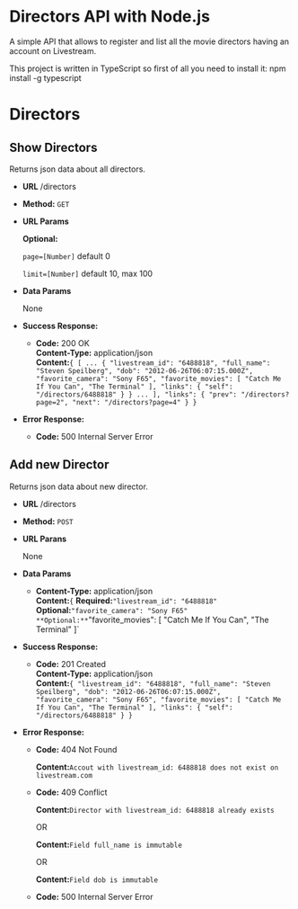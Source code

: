 # Directors API with Node.js
A simple API that allows to register and list all the movie directors having an
account on Livestream.

This project is written in TypeScript so first of all you need to install it:
npm install -g typescript

# Directors
**Show Directors**
----
  Returns json data about all directors.

* **URL**
  /directors

* **Method:**
  `GET`

* **URL Params**

  **Optional:**
  
  `page=[Number]` default 0
  
  `limit=[Number]` default 10, max 100
  
* **Data Params**

  None
  
* **Success Response:**

  * **Code:** 200 OK <br />
    **Content-Type:** application/json <br />
    **Content:**`{
      [
        ...
        {
          "livestream_id": "6488818",
          "full_name": "Steven Speilberg",
          "dob": "2012-06-26T06:07:15.000Z",
          "favorite_camera": "Sony F65",
          "favorite_movies": [
            "Catch Me If You Can",
            "The Terminal"
          ],
          "links": {
            "self": "/directors/6488818"
          }
        }
        ...
      ],
      "links": {
        "prev": "/directors?page=2",
        "next": "/directors?page=4"
      }
    }`
    
* **Error Response:**

  * **Code:** 500 Internal Server Error <br />
    
**Add new Director**
----
  Returns json data about new director.
  
* **URL**
  /directors
  
* **Method:**
  `POST`
  
* **URL Parans**

  None
  
* **Data Params**
  * **Content-Type:** application/json <br />
    **Content:**`{`
      **Required:**`"livestream_id": "6488818"`
      **Optional:**`"favorite_camera": "Sony F65"
      **Optional:**`"favorite_movies": [
        "Catch Me If You Can",
        "The Terminal"
      ]`
      
* **Success Response:**

  * **Code:** 201 Created <br />
    **Content-Type:** application/json <br />
    **Content:**`{
      "livestream_id": "6488818",
      "full_name": "Steven Speilberg",
      "dob": "2012-06-26T06:07:15.000Z",
      "favorite_camera": "Sony F65",
      "favorite_movies": [
        "Catch Me If You Can",
        "The Terminal"
      ],
      "links": {
        "self": "/directors/6488818"
      }
    }`
    
* **Error Response:**

  * **Code:** 404 Not Found <br />
    
    **Content:**`Accout with livestream_id: 6488818 does not exist on livestream.com`
    
  * **Code:** 409 Conflict <br />
    
    **Content:**`Director with livestream_id: 6488818 already exists`
    
    OR
    
    **Content:**`Field full_name is immutable`
    
    OR
    
    **Content:**`Field dob is immutable`

  * **Code:** 500 Internal Server Error <br />     
     